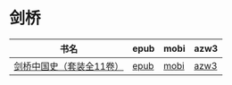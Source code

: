 # 剑桥

| 书名 | epub | mobi | azw3 |
| --- | --- | --- | --- |
| [剑桥中国史（套装全11卷）](http://ct.dalanmei.com/f/31084289-571780863-ae062f) | [epub](http://ct.dalanmei.com/f/31084289-571780863-ae062f) | [mobi](http://ct.dalanmei.com/f/31084289-571525931-823c0d) | [azw3](http://ct.dalanmei.com/f/31084289-571880626-a2e0af) |
